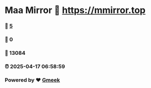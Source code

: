 # Maa Mirror :link: https://mmirror.top 
### :page_facing_up: [5](https://mmirror.top/tag.html) 
### :speech_balloon: 0 
### :hibiscus: 13084 
### :alarm_clock: 2025-04-17 06:58:59 
### Powered by :heart: [Gmeek](https://github.com/Meekdai/Gmeek)

